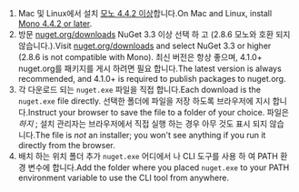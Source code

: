 1. <span data-ttu-id="1359c-101">Mac 및 Linux에서 설치 [모노 4.4.2 이상](http://www.mono-project.com/docs/getting-started/install/)합니다.</span><span class="sxs-lookup"><span data-stu-id="1359c-101">On Mac and Linux, install [Mono 4.4.2 or later](http://www.mono-project.com/docs/getting-started/install/).</span></span>
2. <span data-ttu-id="1359c-102">방문 [nuget.org/downloads](https://nuget.org/downloads) NuGet 3.3 이상 선택 하 고 (2.8.6 모노와 호환 되지 않습니다.).</span><span class="sxs-lookup"><span data-stu-id="1359c-102">Visit [nuget.org/downloads](https://nuget.org/downloads) and select NuGet 3.3 or higher (2.8.6 is not compatible with Mono).</span></span> <span data-ttu-id="1359c-103">최신 버전은 항상 좋으며, 4.1.0+ nuget.org를 패키지를 게시 하려면 필요 합니다.</span><span class="sxs-lookup"><span data-stu-id="1359c-103">The latest version is always recommended, and 4.1.0+ is required to publish packages to nuget.org.</span></span>
3. <span data-ttu-id="1359c-104">각 다운로드 되는 `nuget.exe` 파일을 직접 합니다.</span><span class="sxs-lookup"><span data-stu-id="1359c-104">Each download is the `nuget.exe` file directly.</span></span> <span data-ttu-id="1359c-105">선택한 폴더에 파일을 저장 하도록 브라우저에 지시 합니다.</span><span class="sxs-lookup"><span data-stu-id="1359c-105">Instruct your browser to save the file to a folder of your choice.</span></span> <span data-ttu-id="1359c-106">파일은 *하지* ; 설치 관리자는 브라우저에서 직접 실행 하는 경우 아무 것도 표시 되지 않습니다.</span><span class="sxs-lookup"><span data-stu-id="1359c-106">The file is *not* an installer; you won't see anything if you run it directly from the browser.</span></span>
4. <span data-ttu-id="1359c-107">배치 하는 위치 폴더 추가 `nuget.exe` 어디에서 나 CLI 도구를 사용 하 여 PATH 환경 변수에 합니다.</span><span class="sxs-lookup"><span data-stu-id="1359c-107">Add the folder where you placed `nuget.exe` to your PATH environment variable to use the CLI tool from anywhere.</span></span>